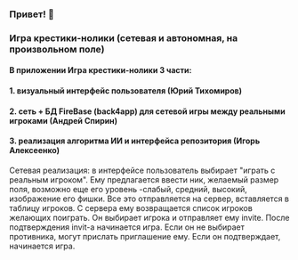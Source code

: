 ### Привет! 👋
### **Игра крестики-нолики (сетевая и автономная, на произвольном поле)**
#### В приложении Игра крестики-нолики 3 части: 
#### 1.  визуальный интерфейс пользователя (Юрий Тихомиров) 
#### 2. сеть + БД FireBase (back4app)  для сетевой игры между реальными игроками (Андрей Спирин) 
#### 3. реализация алгоритма ИИ и интерфейса репозитория (Игорь Алексеенко)

Сетевая реализация: в интерфейсе пользователь выбирает "играть с реальным игроком". Ему предлагается ввести ник, желаемый размер поля, возможно еще его уровень -слабый, средний, высокий, изображение его фишки. Все это отправляется на сервер, вставляется в таблицу игроков. С сервера ему возвращается список игроков желающих поиграть. Он выбирает игрока и отправляет ему invite. После подтверждения invit-а начинается игра. Если он не выбирает противника, могут прислать приглашение ему. Если он подтверждает, начинается игра.
<!--
**crosszerogame/CrossZeroGame** is a ✨ _special_ ✨ repository because its `README.md` (this file) appears on your GitHub profile.

Here are some ideas to get you started:

- 🔭 I’m currently working on ...
- 🌱 I’m currently learning ...
- 👯 I’m looking to collaborate on ...
- 🤔 I’m looking for help with ...
- 💬 Ask me about ...
- 📫 How to reach me: ...
- 😄 Pronouns: ...
- ⚡ Fun fact: ...
-->
